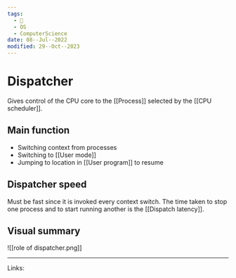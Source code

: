 ```yaml
---
tags:
  - 🌱
  - OS
  - ComputerScience
date: 08--Jul--2022
modified: 29--Oct--2023
---
```


# Dispatcher

Gives control of the CPU core to the [[Process]] selected by the [[CPU scheduler]].

## Main function

- Switching context from processes
- Switching to [[User mode]]
- Jumping to location in [[User program]] to resume

## Dispatcher speed

Must be fast since it is invoked every context switch. The time taken to stop one process and to start running another is the [[Dispatch latency]]. 

## Visual summary

![[role of dispatcher.png]]

---
Links: 